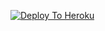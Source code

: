 [![Deploy To Heroku](https://www.herokucdn.com/deploy/button.svg)](https://heroku.com/deploy?template=https://github.com/Jatj27900/dvvf)
